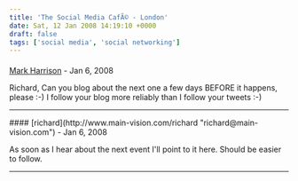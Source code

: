 ```yaml
---
title: 'The Social Media CafÃ© - London'
date: Sat, 12 Jan 2008 14:19:10 +0000
draft: false
tags: ['social media', 'social networking']
---
```



#### 
[Mark Harrison](http://markharrison.wordpress.com "Mark@yourpropertyexpert.com") - <time datetime="2008-01-12 19:04:04">Jan 6, 2008</time>

Richard, Can you blog about the next one a few days BEFORE it happens, please :-) I follow your blog more reliably than I follow your tweets :-)
<hr />
#### 
[richard](http://www.main-vision.com/richard "richard@main-vision.com") - <time datetime="2008-01-12 20:02:03">Jan 6, 2008</time>

As soon as I hear about the next event I'll point to it here. Should be easier to follow.
<hr />
